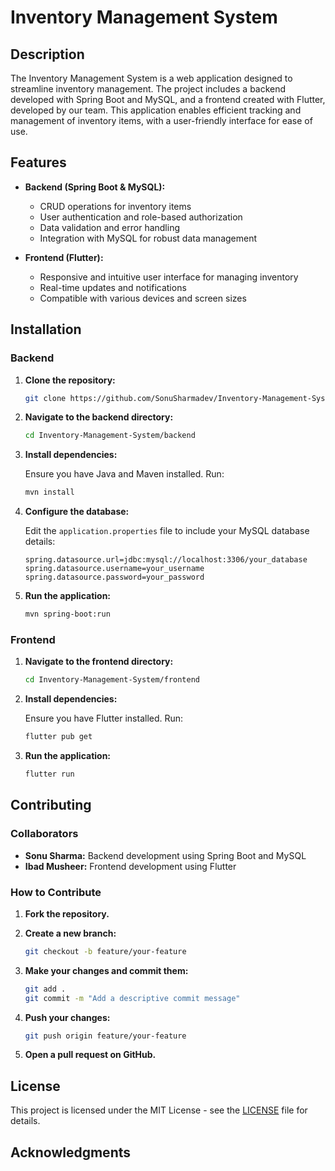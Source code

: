 
# Inventory Management System

## Description

The Inventory Management System is a web application designed to streamline inventory management. The project includes a backend developed with Spring Boot and MySQL, and a frontend created with Flutter, developed by our team. This application enables efficient tracking and management of inventory items, with a user-friendly interface for ease of use.

## Features

- **Backend (Spring Boot & MySQL):**
  - CRUD operations for inventory items
  - User authentication and role-based authorization
  - Data validation and error handling
  - Integration with MySQL for robust data management

- **Frontend (Flutter):**
  - Responsive and intuitive user interface for managing inventory
  - Real-time updates and notifications
  - Compatible with various devices and screen sizes

## Installation

### Backend

1. **Clone the repository:**

   ```sh
   git clone https://github.com/SonuSharmadev/Inventory-Management-System.git
   ```

2. **Navigate to the backend directory:**

   ```sh
   cd Inventory-Management-System/backend
   ```

3. **Install dependencies:**

   Ensure you have Java and Maven installed. Run:

   ```sh
   mvn install
   ```

4. **Configure the database:**

   Edit the `application.properties` file to include your MySQL database details:

   ```properties
   spring.datasource.url=jdbc:mysql://localhost:3306/your_database
   spring.datasource.username=your_username
   spring.datasource.password=your_password
   ```

5. **Run the application:**

   ```sh
   mvn spring-boot:run
   ```

### Frontend

1. **Navigate to the frontend directory:**

   ```sh
   cd Inventory-Management-System/frontend
   ```

2. **Install dependencies:**

   Ensure you have Flutter installed. Run:

   ```sh
   flutter pub get
   ```

3. **Run the application:**

   ```sh
   flutter run
   ```

## Contributing

### Collaborators

- **Sonu Sharma:** Backend development using Spring Boot and MySQL
- **Ibad Musheer:** Frontend development using Flutter

### How to Contribute

1. **Fork the repository.**
2. **Create a new branch:**

   ```sh
   git checkout -b feature/your-feature
   ```

3. **Make your changes and commit them:**

   ```sh
   git add .
   git commit -m "Add a descriptive commit message"
   ```

4. **Push your changes:**

   ```sh
   git push origin feature/your-feature
   ```

5. **Open a pull request on GitHub.**

## License

This project is licensed under the MIT License - see the [LICENSE](LICENSE) file for details.

## Acknowledgments


